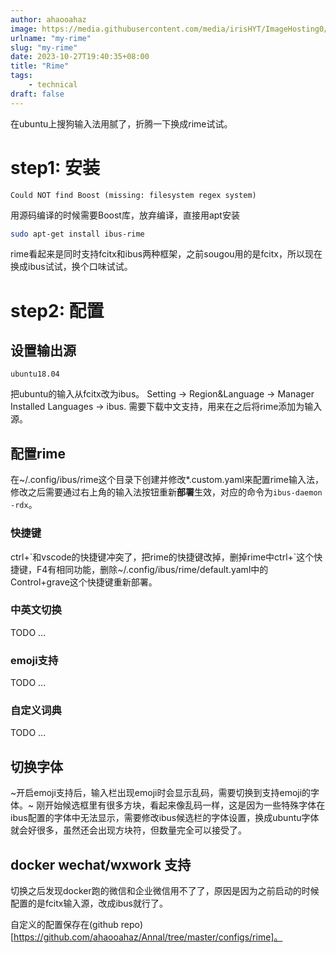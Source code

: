 ```yaml
---
author: ahaooahaz
image: https://media.githubusercontent.com/media/irisHYT/ImageHosting0/main/images/qingdao-dahai-fanchaun.webp
urlname: "my-rime"
slug: "my-rime"
date: 2023-10-27T19:40:35+08:00
title: "Rime"
tags:
    - technical
draft: false
---
```


<!--more-->

在ubuntu上搜狗输入法用腻了，折腾一下换成rime试试。

# step1: 安装

```
Could NOT find Boost (missing: filesystem regex system)
```

用源码编译的时候需要Boost库，放弃编译，直接用apt安装

```bash
sudo apt-get install ibus-rime
```

rime看起来是同时支持fcitx和ibus两种框架，之前sougou用的是fcitx，所以现在换成ibus试试，换个口味试试。


# step2: 配置

## 设置输出源

`ubuntu18.04`

把ubuntu的输入从fcitx改为ibus。
Setting -> Region&Language -> Manager Installed Languages -> ibus.
需要下载中文支持，用来在之后将rime添加为输入源。

## 配置rime

在~/.config/ibus/rime这个目录下创建并修改\*.custom.yaml来配置rime输入法，修改之后需要通过右上角的输入法按钮重新**部署**生效，对应的命令为`ibus-daemon -rdx`。

### 快捷键

ctrl+\`和vscode的快捷键冲突了，把rime的快捷键改掉，删掉rime中ctrl+\`这个快捷键，F4有相同功能，删除~/.config/ibus/rime/default.yaml中的Control+grave这个快捷键重新部署。

### 中英文切换

TODO ...

### emoji支持

TODO ...

### 自定义词典

TODO ...

## 切换字体

~开启emoji支持后，输入栏出现emoji时会显示乱码，需要切换到支持emoji的字体。~
刚开始候选框里有很多方块，看起来像乱码一样，这是因为一些特殊字体在ibus配置的字体中无法显示，需要修改ibus候选栏的字体设置，换成ubuntu字体就会好很多，虽然还会出现方块符，但数量完全可以接受了。

## docker wechat/wxwork 支持

切换之后发现docker跑的微信和企业微信用不了了，原因是因为之前启动的时候配置的是fcitx输入源，改成ibus就行了。

自定义的配置保存在(github repo)[https://github.com/ahaooahaz/Annal/tree/master/configs/rime]。
